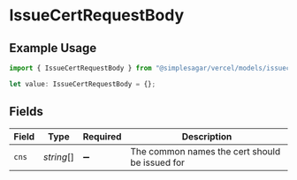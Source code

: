 # IssueCertRequestBody

## Example Usage

```typescript
import { IssueCertRequestBody } from "@simplesagar/vercel/models/issuecertop.js";

let value: IssueCertRequestBody = {};
```

## Fields

| Field                                          | Type                                           | Required                                       | Description                                    |
| ---------------------------------------------- | ---------------------------------------------- | ---------------------------------------------- | ---------------------------------------------- |
| `cns`                                          | *string*[]                                     | :heavy_minus_sign:                             | The common names the cert should be issued for |